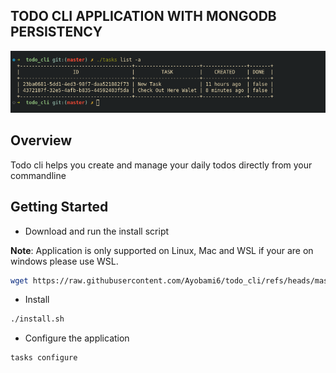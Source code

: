 ## TODO CLI APPLICATION WITH MONGODB PERSISTENCY


![image](assets/todo.png)

## Overview
Todo cli helps you create and manage your daily todos directly from your commandline

## Getting Started

- Download and run the install script

**Note**: Application is only supported on Linux, Mac and WSL
if your are on windows please use WSL.

```sh
wget https://raw.githubusercontent.com/Ayobami6/todo_cli/refs/heads/master/install.sh
```
- Install 

```sh
./install.sh
```
- Configure the application

```sh
tasks configure
```



